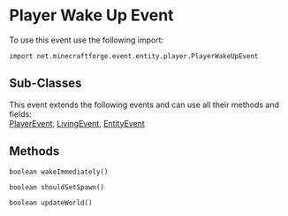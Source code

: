 # Player Wake Up Event

To use this event use the following import:
```groovy:no-line-numbers
import net.minecraftforge.event.entity.player.PlayerWakeUpEvent
```

## Sub-Classes
This event extends the following events and can use all their methods and fields: <br>
[PlayerEvent](./player_event/index.md), [LivingEvent](./living_event/index.md), [EntityEvent](./entity_event/index.md)

## Methods
```groovy:no-line-numbers
boolean wakeImmediately()
```

```groovy:no-line-numbers
boolean shouldSetSpawn()
```

```groovy:no-line-numbers
boolean updateWorld()
```

